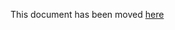 This document has been moved [here](https://cartography-cncf.github.io/cartography/usage/tutorial.html)
